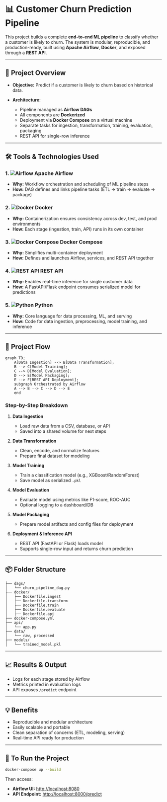 # 📊 Customer Churn Prediction Pipeline

This project builds a complete **end-to-end ML pipeline** to classify whether a customer is likely to churn. The system is modular, reproducible, and production-ready, built using **Apache Airflow**, **Docker**, and exposed through a **REST API**.

---

## 🚀 Project Overview

* **Objective:** Predict if a customer is likely to churn based on historical data.
* **Architecture:**

  * Pipeline managed as **Airflow DAGs**
  * All components are **Dockerized**
  * Deployment via **Docker Compose** on a virtual machine
  * Separate tasks for ingestion, transformation, training, evaluation, packaging
  * REST API for single-row inference

---

## 🛠️ Tools & Technologies Used

### 1. ![Airflow](https://www.svgrepo.com/show/354260/apache-airflow-icon.svg) Apache Airflow

* **Why:** Workflow orchestration and scheduling of ML pipeline steps
* **How:** DAG defines and links pipeline tasks (ETL → train → evaluate → package)

### 2. ![Docker](https://www.svgrepo.com/show/349375/docker.svg) Docker

* **Why:** Containerization ensures consistency across dev, test, and prod environments
* **How:** Each stage (ingestion, train, API) runs in its own container

### 3. ![Docker Compose](https://www.svgrepo.com/show/374110/docker-compose.svg) Docker Compose

* **Why:** Simplifies multi-container deployment
* **How:** Defines and launches Airflow, services, and REST API together

### 4. ![REST API](https://www.svgrepo.com/show/354200/api.svg) REST API

* **Why:** Enables real-time inference for single customer data
* **How:** A FastAPI/Flask endpoint consumes serialized model for predictions

### 5. ![Python](https://www.svgrepo.com/show/376344/python.svg) Python

* **Why:** Core language for data processing, ML, and serving
* **How:** Code for data ingestion, preprocessing, model training, and inference

---

## 🔄 Project Flow

```mermaid
graph TD;
    A[Data Ingestion] --> B[Data Transformation];
    B --> C[Model Training];
    C --> D[Model Evaluation];
    D --> E[Model Packaging];
    E --> F[REST API Deployment];
    subgraph Orchestrated by Airflow
    A --> B --> C --> D --> E
    end
```

### Step-by-Step Breakdown

1. **Data Ingestion**

   * Load raw data from a CSV, database, or API
   * Saved into a shared volume for next steps

2. **Data Transformation**

   * Clean, encode, and normalize features
   * Prepare final dataset for modeling

3. **Model Training**

   * Train a classification model (e.g., XGBoost/RandomForest)
   * Save model as serialized `.pkl`

4. **Model Evaluation**

   * Evaluate model using metrics like F1-score, ROC-AUC
   * Optional logging to a dashboard/DB

5. **Model Packaging**

   * Prepare model artifacts and config files for deployment

6. **Deployment & Inference API**

   * REST API (FastAPI or Flask) loads model
   * Supports single-row input and returns churn prediction

---

## 📦 Folder Structure

```
├── dags/
│   └── churn_pipeline_dag.py
├── docker/
│   ├── Dockerfile.ingest
│   ├── Dockerfile.transform
│   ├── Dockerfile.train
│   ├── Dockerfile.evaluate
│   ├── Dockerfile.api
├── docker-compose.yml
├── api/
│   └── app.py
├── data/
│   └── raw, processed
├── models/
│   └── trained_model.pkl
```

---

## 📈 Results & Output

* Logs for each stage stored by Airflow
* Metrics printed in evaluation logs
* API exposes `/predict` endpoint

---

## 💡 Benefits

* Reproducible and modular architecture
* Easily scalable and portable
* Clean separation of concerns (ETL, modeling, serving)
* Real-time API ready for production

---

## 📌 To Run the Project

```bash
docker-compose up --build
```

Then access:

* **Airflow UI:** [http://localhost:8080](http://localhost:8080)
* **API Endpoint:** [http://localhost:8000/predict](http://localhost:8000/predict)
